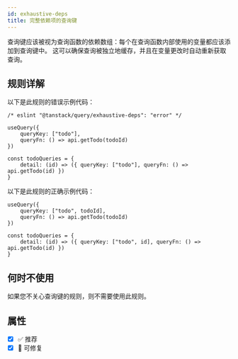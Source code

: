 ```yaml
---
id: exhaustive-deps
title: 完整依赖项的查询键
---
```


查询键应该被视为查询函数的依赖数组：每个在查询函数内部使用的变量都应该添加到查询键中。
这可以确保查询被独立地缓存，并且在变量更改时自动重新获取查询。

## 规则详解

以下是此规则的错误示例代码：

```tsx
/* eslint "@tanstack/query/exhaustive-deps": "error" */

useQuery({
    queryKey: ["todo"],
    queryFn: () => api.getTodo(todoId)
})

const todoQueries = {
    detail: (id) => ({ queryKey: ["todo"], queryFn: () => api.getTodo(id) })
}
```

以下是此规则的正确示例代码：

```tsx
useQuery({
    queryKey: ["todo", todoId],
    queryFn: () => api.getTodo(todoId)
})

const todoQueries = {
    detail: (id) => ({ queryKey: ["todo", id], queryFn: () => api.getTodo(id) })
}
```

## 何时不使用

如果您不关心查询键的规则，则不需要使用此规则。

## 属性

- [x] ✅ 推荐
- [x] 🔧 可修复
